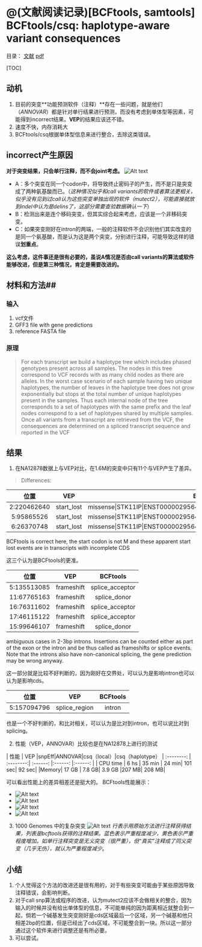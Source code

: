@(文献阅读记录)[BCFtools, samtools]
BCFtools/csq: haplotype-aware variant consequences
=======
目录：
[文献](https://academic.oup.com/bioinformatics/article-lookup/doi/10.1093/bioinformatics/btx100#supplementary-data)
[pdf](https://github.com/ChenYuelong/ReadBooks/blob/master/pdfs/BCFtoolscsq%20haplotype-aware%20variant%20consequences%20-%202017.pdf)

[TOC]

## 动机 ##
1. 目前的突变**功能预测软件（注释）**存在一些问题，就是他们（*ANNOVAR*）都是针对单行结果进行预测，而没有考虑到单体型等因素，可能得到incorrect结果。**VEP**的结果应该还不错。
2. 速度不快，内存消耗大
3. BCFtools/csq根据单体型信息来进行整合，去除这类错误。

## incorrect产生原因 ##
**对于突变结果，只会单行注释，而不会joint考虑。**
![Alt text](../pics/bcftools-173545@2x.png)
- A：多个突变在同一个codon中，将导致终止密码子的产生，而不是只是突变成了两种氨基酸而已。（*这种情况似乎和call variants的软件或者算法更相关，似乎没有见到过call认为这些突变单独出现的软件（mutect2），可能直接就放到indel中认为是delins了，这部分需要查验数据确认一下*）
- B：检测出来是连个移码突变，但其实综合起来考虑，应该是一个非移码突变。
- C：如果突变刚好在intron的两端，一般的注释软件不会识别他们其实改变的是同一个氨基酸，而是认为这是两个突变，分别进行注释，可能导致这样的错误**划重点**。

**这么考虑，这件事还是很有必要的，虽说A情况是否由call variants的算法或软件能够改进，但是第三种情况，肯定是需要改进的。**


## 材料和方法##
### 输入 ###
1. vcf文件
2. GFF3 file with gene predictions
3. reference FASTA file

### 原理 ###

> For each transcript we build a haplotype tree which includes phased genotypes present across all samples. The nodes in this tree correspond to VCF records with as many child nodes as there are alleles. In the worst case scenario of each sample having two unique haplotypes, the number of leaves in the haplotype tree does not grow exponentially but stops at the total number of unique haplotypes present in the samples. Thus each internal node of the tree corresponds to a set of haplotypes with the same prefix and the leaf nodes correspond to a set of haplotypes shared by multiple samples. Once all variants from a transcript are retrieved from the VCF, the consequences are determined on a spliced transcript sequence and reported in the VCF

## 结果 ##
1. 在NA12878数据上与VEP对比，在1.6M的突变中只有11个与VEP产生了差异。
>Differences:


| 位置      |     VEP |   BCFtools   |
| :--------: | :--------:| :------: |
| 2:220462640   |   start_lost |  missense\|STK11IP\|ENST00000295641\|protein_coding\|+\|1R>1M\|220462640G>T |
|5:95865526|start_lost|missense\|STK11IP\|ENST00000295641\|protein_coding\|+\|1R>1M\|220462640G>T|
|  6:26370748|start_lost|missense\|STK11IP\|ENST00000295641\|protein_coding\|+\|1R>1M\|220462640G>T|
BCFtools is correct here, the start codon is not M and these apparent start lost events are in transcripts with incomplete CDS

这三个认为是BCFtools的更准。


>
| 位置      |     VEP |   BCFtools   |
| :--------: | :------:| :------: |
|5:135513085 |frameshift | splice_acceptor|
 | 11:67765163 |frameshift|  splice_donor|
  |16:76311602 |frameshift | splice_acceptor|
  |17:46115122 |frameshift  |splice_acceptor|
  |15:99646107| frameshift  |splice_donor|
ambiguous cases in 2-3bp introns. Insertions can be counted either as part of the exon or the intron and be thus called as frameshifts or splice events. Note that the introns also have non-canonical splicing, the gene prediction may be wrong anyway.

这一部分就是比较不好判断的，因为刚好在交界处，可以认为是影响intron也可以认为是影响cds。

>
| 位置      |     VEP |   BCFtools   |
| :--------: | :------:| :------: |
| 5:157094796 |splice_region |  intron|

也是一个不好判断的，和比对相关，可以认为是比对到intron，也可以说比对到splicing。

2. 性能（VEP，ANNOVAR）比较也是在NA12878上进行的测试
>

| 性能     |     VEP      |snpEff|ANNOVAR|csq（local）|csq（haplotype）
| :--------: | :--------:| :------: |:------: |:------: |
| CPU time   |   6 hs |  35 min  | 24 min| 101 sec| 92 sec|
|Memory| 17 GB | 7.8 GB| 3.9 GB |207 MB| 208 MB|


可以看出性能上的差异相差还是挺大的。
BCFtools性能展示：
-  ![Alt text](../pics/bcftoolsFigure2.png)
- ![Alt text](../pics/bcftoolsFigure3.png)
- ![Alt text](../pics/bcftoolsFigure4.png)
- ![Alt text](../pics/bcftoolsFigure5.png)

3. 1000 Genomes 中的复杂突变
![Alt text](../pics/bcftools-153742@2x.png)
*行表示用原始方法进行注释获得结果，列表是bcftools获得的注释结果。蓝色表示严重程度减少，黄色表示严重程度增加。如单行注释突变是无义突变（很严重），但“真实”注释成了同义突变（几乎无伤），就认为严重程度减少*。


## 小结 ##
1. 个人觉得这个方法的改进还是很有用的，对于有些突变可能由于某些原因导致注释错误，会影响判断。
2. 对于call snp算法或程序的改进，认为mutect2应该不会做相关的整合，因为输入的时候并没有给出单体型的信息，不可能单纯的因为距离相近就整合到一起，倘若一个碱基发生突变刚好是cds区域最后一个区域，另一个碱基和他只相差2bp的位置，但是已经出了cds区域，不可能整合到一块。所以这一部分通过这个软件来进行调整还是有所必要。
3. 可以尝试。




